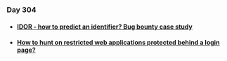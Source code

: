 ### Day 304

#### [<ul><li>IDOR - how to predict an identifier? Bug bounty case study</ul></li>](https://www.youtube.com/watch?v=wx5TwS0Dres&ab_channel=BugBountyReportsExplained)
#### [<ul><li>How to hunt on restricted web applications protected behind a login page?</ul></li>](https://twitter.com/Jayesh25_/status/1719635440305623122)
